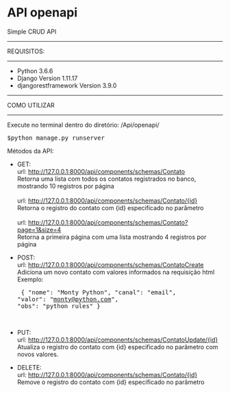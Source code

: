 # API openapi
Simple CRUD API

***************
REQUISITOS:
***************
<ul>
  <li>Python 3.6.6</li>
  <li>Django Version 1.11.17</li>
  <li>djangorestframework Version 3.9.0</li>
</ul>

****************
COMO UTILIZAR
****************
Execute no terminal dentro do diretório: /Api/openapi/ <br>
    <pre>$python manage.py runserver</pre>

Métodos da API:
- GET: <br>
    url: http://127.0.0.1:8000/api/components/schemas/Contato <br>
        Retorna uma lista com todos os contatos registrados no banco, mostrando 10 registros por página
    <br>    
    url: http://127.0.0.1:8000/api/components/schemas/Contato/{id} <br>
        Retorna o registro do contato com {id} especificado no parâmetro
    <br>    
    url: http://127.0.0.1:8000/api/components/schemas/Contato?page=1&size=4 <br>
        Retorna a primeira página com uma lista mostrando 4 registros por página <br>
- POST: <br>
    url: http://127.0.0.1:8000/api/components/schemas/ContatoCreate <br>
        Adiciona um novo contato com valores informados na requisição html <br>
        Exemplo: <br>
        <pre> { 
                    "nome": "Monty Python",
                    "canal": "email",
                    "valor": "monty@python.com",
                    "obs": "python rules"
                } </pre>
               <br> 
- PUT: <br>
     url: http://127.0.0.1:8000/api/components/schemas/ContatoUpdate/{id} <br>
        Atualiza o registro do contato com {id} especificado no parâmetro com novos valores. <br>

- DELETE: <br>
     url: http://127.0.0.1:8000/api/components/schemas/Contato/{id}<br>
        Remove o registro do contato com {id} especificado no parâmetro <br>

